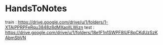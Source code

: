 # HandsToNotes
train : https://drive.google.com/drive/u/1/folders/1-XTAjPPRPFeRqu3848z8dMXaolILWizn
test : https://drive.google.com/drive/u/1/folders/18e1F1n1SWPF8lUF8pCKdUzSzKAbmSbVN
